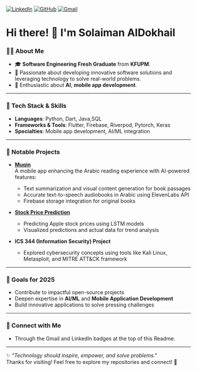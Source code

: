[![LinkedIn](https://img.shields.io/badge/LinkedIn-0e76a8?style=for-the-badge&logo=Linkedin&logoColor=white)](https://linkedin.com/in/solaiman-al-dokhail-9240281b1)
[![GitHub](https://img.shields.io/badge/GitHub-black?style=for-the-badge&logo=GitHub&logoColor=white)](https://github.com/Solaiman20)
[![Gmail](https://img.shields.io/badge/Gmail-D14836?style=for-the-badge&logo=Gmail&logoColor=white)](mailto:ssaldokhail@gmail.com)
# Hi there! 👋 I'm Solaiman AlDokhail

### 👨‍💻 About Me  
- 🎓 **Software Engineering Fresh Graduate** from **KFUPM**.  
- 🧠 Passionate about developing innovative software solutions and leveraging technology to solve real-world problems.  
- 🚀 Enthusiastic about **AI**, **mobile app development**.  

---

### 🔧 Tech Stack & Skills  
- **Languages**: Python, Dart, Java,SQL  
- **Frameworks & Tools**: Flutter, Firebase, Riverpod, Pytorch, Keras
- **Specialties**: Mobile app development, AI/ML integration 
---

### 🌟 Notable Projects  
- **[Muqin](https://github.com/Solaiman20/Muqin)**  
  A mobile app enhancing the Arabic reading experience with AI-powered features:  
  - Text summarization and visual content generation for book passages  
  - Accurate text-to-speech audiobooks in Arabic using ElevenLabs API
  - Firebase storage integration for original books 

- **[Stock Price Prediction](https://github.com/Solaiman20/StockPricePrediction)**  
  - Predicting Apple stock prices using LSTM models  
  - Visualized predictions and actual data for trend analysis  

- **ICS 344 (Information Security) Project**  
  - Explored cybersecurity concepts using tools like Kali Linux, Metasploit, and MITRE ATT&CK framework  

---

### 🎯 Goals for 2025  
- Contribute to impactful open-source projects  
- Deepen expertise in **AI/ML** and **Mobile Application Development**
- Build innovative applications to solve pressing challenges  

---

### 🤝 Connect with Me  
- Through the Gmail and LinkedIn badges at the top of this Readme.

---

✨ _"Technology should inspire, empower, and solve problems."_  
Thanks for visiting! Feel free to explore my repositories and connect! 🚀
